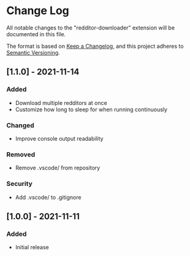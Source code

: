 # Change Log

All notable changes to the "redditor-downloader" extension will be documented in this file.

The format is based on [Keep a Changelog](https://keepachangelog.com/en/1.0.0/),
and this project adheres to [Semantic Versioning](https://semver.org/spec/v2.0.0.html).

## [1.1.0] - 2021-11-14

### Added

- Download multiple redditors at once
- Customize how long to sleep for when running continuously

### Changed

- Improve console output readability

### Removed

- Remove .vscode/ from repository

### Security

- Add .vscode/ to .gitignore

## [1.0.0] - 2021-11-11

### Added

- Initial release
